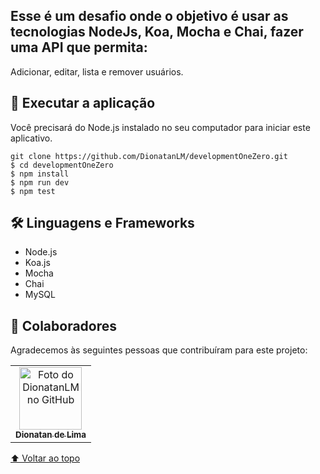 
## Esse é um desafio onde o objetivo é usar as tecnologias NodeJs, Koa, Mocha e Chai, fazer uma API que permita:
Adicionar, editar, lista e remover usuários. 

## 🚀 Executar a aplicação
Você precisará do Node.js instalado no seu computador para iniciar este aplicativo.

```
git clone https://github.com/DionatanLM/developmentOneZero.git
$ cd developmentOneZero
$ npm install
$ npm run dev
$ npm test
```


## 🛠️ Linguagens e Frameworks

* Node.js
* Koa.js
* Mocha
* Chai
* MySQL

## 🤝 Colaboradores

Agradecemos às seguintes pessoas que contribuíram para este projeto:

<table>
  <tr>
    <td align="center">
      <a href="https://github.com/DionatanLM" target="_blank">
        <img src="https://avatars3.githubusercontent.com/u/62453867" width="100px;" alt="Foto do DionatanLM no GitHub"/><br>
        <sub>
          <b>Dionatan de Lima</b>
        </sub>
      </a>
    </td>
  </tr>
</table>


[⬆ Voltar ao topo](#nome-do-projeto)<br>
